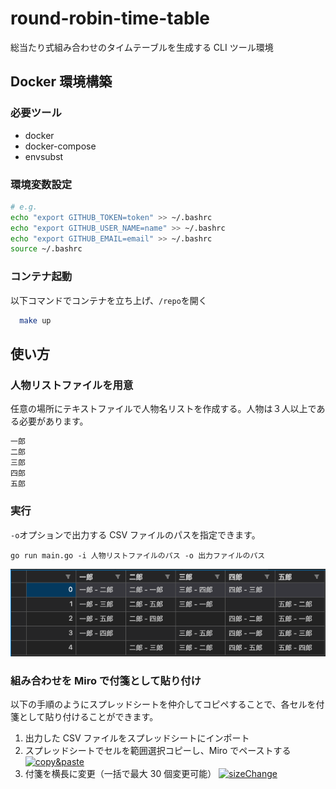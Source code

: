 # round-robin-time-table

総当たり式組み合わせのタイムテーブルを生成する CLI ツール環境

## Docker 環境構築

### 必要ツール

- docker
- docker-compose
- envsubst

### 環境変数設定

```sh
# e.g.
echo "export GITHUB_TOKEN=token" >> ~/.bashrc
echo "export GITHUB_USER_NAME=name" >> ~/.bashrc
echo "export GITHUB_EMAIL=email" >> ~/.bashrc
source ~/.bashrc
```

### コンテナ起動

以下コマンドでコンテナを立ち上げ、`/repo`を開く

```sh
  make up
```

## 使い方

### 人物リストファイルを用意

任意の場所にテキストファイルで人物名リストを作成する。人物は３人以上である必要があります。

```persons.txt
一郎
二郎
三郎
四郎
五郎
```

### 実行

`-o`オプションで出力する CSV ファイルのパスを指定できます。

```
go run main.go -i 人物リストファイルのパス -o 出力ファイルのパス
```

![images/combinations.png](images/combinations.png)

### 組み合わせを Miro で付箋として貼り付け

以下の手順のようにスプレッドシートを仲介してコピペすることで、各セルを付箋として貼り付けることができます。

1. 出力した CSV ファイルをスプレッドシートにインポート
2. スプレッドシートでセルを範囲選択コピーし、Miro でペーストする
   [![copy&paste](https://help.miro.com/hc/article_attachments/4809489511442/cells_as_sticky_notes_in_Miro.gif)](https://help.miro.com/hc/ja/articles/360017572054-%E4%BB%98%E7%AE%8B)
3. 付箋を横長に変更（一括で最大 30 個変更可能）
   [![sizeChange](https://help.miro.com/hc/article_attachments/4809323688466/convert_a_sticky_note.jpg)](https://help.miro.com/hc/ja/articles/360017572054-%E4%BB%98%E7%AE%8B)

